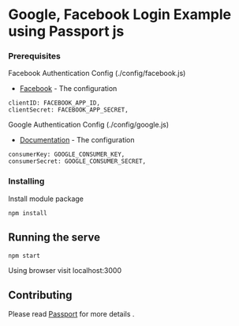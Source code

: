 # Google, Facebook Login Example using Passport js

### Prerequisites

Facebook Authentication Config (./config/facebook.js)
* [Facebook](http://www.passportjs.org/docs/facebook/) - The configuration

```
clientID: FACEBOOK_APP_ID,
clientSecret: FACEBOOK_APP_SECRET,
```

Google Authentication Config (./config/google.js)
* [Documentation](http://www.passportjs.org/docs/google/) - The configuration
```
consumerKey: GOOGLE_CONSUMER_KEY,
consumerSecret: GOOGLE_CONSUMER_SECRET,
```

### Installing
Install module package
```
npm install
```

## Running the serve
```
npm start
```
Using browser visit localhost:3000

## Contributing
Please read [Passport](http://www.passportjs.org/) for more details .
